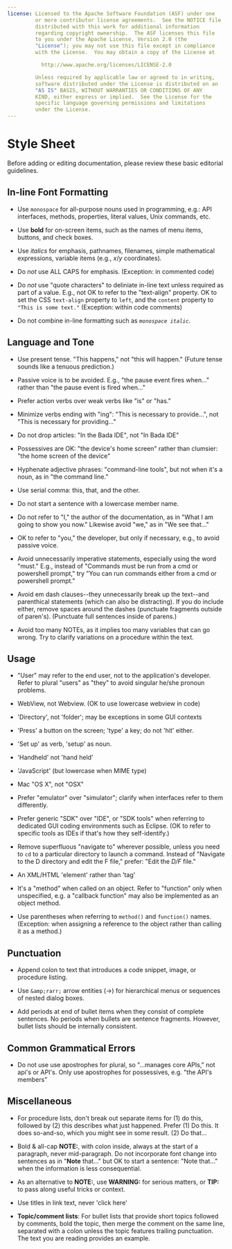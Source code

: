 ```yaml
---
license: Licensed to the Apache Software Foundation (ASF) under one
         or more contributor license agreements.  See the NOTICE file
         distributed with this work for additional information
         regarding copyright ownership.  The ASF licenses this file
         to you under the Apache License, Version 2.0 (the
         "License"); you may not use this file except in compliance
         with the License.  You may obtain a copy of the License at

           http://www.apache.org/licenses/LICENSE-2.0

         Unless required by applicable law or agreed to in writing,
         software distributed under the License is distributed on an
         "AS IS" BASIS, WITHOUT WARRANTIES OR CONDITIONS OF ANY
         KIND, either express or implied.  See the License for the
         specific language governing permissions and limitations
         under the License.
---
```


# Style Sheet

Before adding or editing documentation, please review these basic
editorial guidelines.

## In-line Font Formatting

* Use `monospace` for all-purpose nouns used in programming, e.g.: API
  interfaces, methods, properties, literal values, Unix commands, etc.

* Use __bold__ for on-screen items, such as the names of menu items,
  buttons, and check boxes.

* Use _italics_ for emphasis, pathnames, filenames, simple
  mathematical expressions, variable items (e.g., _x_/_y_
  coordinates).

* Do _not_ use ALL CAPS for emphasis. (Exception: in commented code)

* Do _not_ use "quote characters" to deliniate in-line text unless
  required as part of a value. E.g., not OK to refer to the
  "text-align" property. OK to set the CSS `text-align` property to
  `left`, and the `content` property to `"This is some text."`
  (Exception: within code comments)

* Do not combine in-line formatting such as _`monospace italic`_.

## Language and Tone

* Use present tense. "This happens," not "this will happen." (Future
  tense sounds like a tenuous prediction.)

* Passive voice is to be avoided. E.g., "the pause event fires
  when..."  rather than "the pause event is fired when..."

* Prefer action verbs over weak verbs like "is" or "has."

* Minimize verbs ending with "ing": "This is necessary to provide...",
  not "This is necessary for providing..."

* Do not drop articles: "In the Bada IDE", not "In Bada IDE"

* Possessives are OK: "the device's home screen" rather than clumsier:
  "the home screen of the device"

* Hyphenate adjective phrases: "command-line tools", but not when it's
  a noun, as in "the command line."

* Use serial comma: this, that, and the other.

* Do not start a sentence with a lowercase member name.

* Do not refer to "I," the author of the documentation, as in "What I
  am going to show you now." Likewise avoid "we," as in "We see
  that..."

* OK to refer to "you," the developer, but only if necessary, e.g., to
  avoid passive voice.

* Avoid unnecessarily imperative statements, especially using the word
  "must." E.g., instead of "Commands must be run from a cmd or
  powershell prompt," try "You can run commands either from a cmd or
  powershell prompt."

* Avoid em dash clauses--they unnecessarily break up the text--and
  parenthical statements (which can also be distracting). If you do
  include either, remove spaces around the dashes (punctuate fragments
  outside of paren's). (Punctuate full sentences inside of parens.)

* Avoid too many NOTEs, as it implies too many variables that can go
  wrong. Try to clarify variations on a procedure within the text.

## Usage

* "User" may refer to the end user, not to the application's
  developer. Refer to plural "users" as "they" to avoid singular
  he/she pronoun problems.

* WebView, not Webview. (OK to use lowercase webview in code)

* 'Directory', not 'folder'; may be exceptions in some GUI contexts

* 'Press' a button on the screen; 'type' a key; do not 'hit' either.

* 'Set up' as verb, 'setup' as noun.

* 'Handheld' not 'hand held'

* 'JavaScript' (but lowercase when MIME type)

* Mac "OS X", not "OSX"

* Prefer "emulator" over "simulator"; clarify when interfaces refer to
  them differently.

* Prefer generic "SDK" over "IDE", or "SDK tools" when referring to
  dedicated GUI coding environments such as Eclipse. (OK to refer to
  specific tools as IDEs if that's how they self-identify.)

* Remove superfluous "navigate to" wherever possible, unless you need
  to `cd` to a particular directory to launch a command. Instead of
  "Navigate to the D directory and edit the F file," prefer: "Edit the
  _D/F_ file."

* An XML/HTML 'element' rather than 'tag'

* It's a "method" when called on an object. Refer to "function" only
  when unspecified, e.g. a "callback function" may also be implemented
  as an object method.

* Use parentheses when referring to `method()` and `function()` names.
  (Exception: when assigning a reference to the object rather than
  calling it as a method.)

## Punctuation

* Append colon to text that introduces a code snippet, image, or
  procedure listing.

* Use `&amp;rarr;` arrow entities (&rarr;) for hierarchical menus or
  sequences of nested dialog boxes.

* Add periods at end of bullet items when they consist of complete
  sentences. No periods when bullets are sentence fragments. However,
  bullet lists should be internally consistent.

## Common Grammatical Errors

* Do not use use apostrophes for plural, so "...manages core APIs,"
  not api's or API's. Only use apostrophes for possessives, e.g. "the
  API's members"

## Miscellaneous

* For procedure lists, don't break out separate items for (1) do this,
  followed by (2) this describes what just happened. Prefer (1) Do
  this. It does so-and-so, which you might see in some result. (2) Do
  that...

* Bold & all-cap __NOTE:__, with colon inside, always at the start of
  a paragraph, never mid-paragraph. Do not incorporate font change
  into sentences as in "__Note__ that..." but OK to start a sentence:
  "Note that..." when the information is less consequential.

* As an alternative to __NOTE:__, use __WARNING:__ for serious
  matters, or __TIP:__ to pass along useful tricks or context.

* Use titles in link text, never 'click here'

* __Topic/comment lists__: For bullet lists that provide short topics
  followed by comments, bold the topic, then merge the comment on the
  same line, separated with a colon unless the topic features trailing
  punctuation. The text you are reading provides an example.


